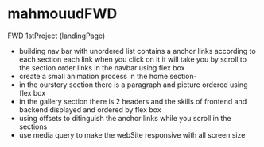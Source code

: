 # mahmouudFWD
FWD 1stProject (landingPage)
- building nav bar with unordered list contains a anchor links according to each section each link when you click on it it will take you by scroll to the section order links in the navbar using flex box
- create a small animation process in the home section-
- in the ourstory section there is a paragraph and picture ordered using flex box
- in the gallery section there is 2 headers and the skills of frontend and backend displayed and ordered by flex box
- using offsets to ditinguish the anchor links while you scroll in the sections
- use media query to make the webSite responsive with all screen size
